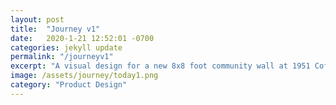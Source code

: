 ```yaml
---
layout: post
title:  "Journey v1"
date:   2020-1-21 12:52:01 -0700
categories: jekyll update
permalink: "/journeyv1"
excerpt: "A visual design for a new 8x8 foot community wall at 1951 Coffee Company as part of the CMYK19 Designathon at UC Berkeley"
image: /assets/journey/today1.png
category: "Product Design"
---
```

